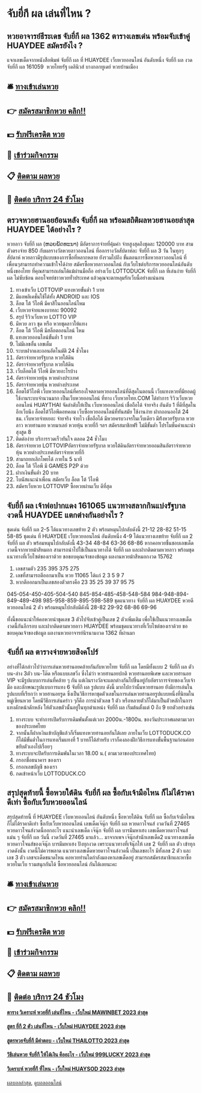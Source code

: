 # จับยี่กี ผล เล่นที่ไหน ?
## หวยอาจารย์ธีระเดช จับยี่กี ผล 1362 ตารางเลขเด่น พร้อมจับเข้าคู่ HUAYDEE สมัครยังไง ?
แจกเลขเด็ดจากหนังสือพิมพ์ จับยี่กี ผล ที่ HUAYDEE เว็บหวยออนไลน์ อันดับหนึ่ง จับยี่กี ผล งวด จับยี่กี ผล 161059  หวยไทยรัฐ เดลินิวส์ บางกอกทูเดย์ หวยบ้านเมือง

## 🛎 [ทางเข้าเล่นหวย](https://bit.ly/3BG5bNw)
## 👉 [สมัครสมาชิกหวย คลิก!!](https://bit.ly/3BG5bNw)
## 💵 [รับฟรีเครดิต หวย](https://bit.ly/3C3mvgS)
## 👑 [เข้าร่วมกิจกรรม](https://bit.ly/3C3mvgS)
## 📋 [ติดตาม ผลหวย](https://bit.ly/3C3mvgS)
## 📱 [ติดต่อ บริการ 24 ชัวโมง](https://bit.ly/3C3mvgS)

## ตรวจหวยฮานอยย้อนหลัง จับยี่กี ผล พร้อมสถิติผลหวยฮานอยล่าสุด HUAYDEE ได้อย่างไร ?
หวยลาว จับยี่กี ผล (ຫວຍພັດທະນາ​) มีอัตราการจ่ายที่คุ้มค่า จ่ายสูงสุดถึงชุดละ 120000 บาท สามตัวตรงจ่าย 850 กับผลรางวัลหวยลาวออนไลน์ ที่ออกรางวัลสัปดาห์ละ จับยี่กี ผล 3 วัน ในทุกๆสัปดาห์ หวยลาวมีรูปแบบของการซื้อที่หลากหลาย ยังรวมไปถึง ขั้นตอนการซื้อหวยลาวออนไลน์ ที่เพื่อนๆสามารถทำความเข้าใจได้ง่าย สมัครซื้อหวยลาวออนไลน์ กับเว็บไซต์บริการหวยออนไลน์อันดับหนึ่งของไทย ที่คุณสามารถเล่นได้แม้ผ่านมือถือ อย่างเว็บ LOTTODUCK จับยี่กี ผล ที่เล่นง่าย จับยี่กี ผล ไม่ซับซ้อน ตอบโจทย์ชาวหวยทั่วประเทศ แล้วคุณจะตกหลุมรักเว็บนี้อย่างแน่นอน
1. ทางเข้าเว็บ LOTTOVIP แทงหวยขั้นต่ำ 1 บาท
2. มีแอพลิเคชั่นใช้ได้ทั้ง ANDROID และ IOS
3. ล็อต โต้ วีไอพี มีคาสิโนออนไลน์ไหม
4. เว็บหวยจ่ายแพงบาทละ 90092
5. สรุป รีวิวเว็บหวย LOTTO VIP
6. มีหวย ลาว ชุด หรือ หวยชุดลาวให้แทง
7. ล็อต โต้ วีไอพี มีสล็อตออนไลน์ ไหม
8. แทงหวยออนไลน์ขั้นต่ำ 1 บาท
9. ไม่มีเลขอั้น เลขเต็ม
10. ระบบฝากและถอนอัตโนมัติ 24 ชั่วโมง
11. อัตราจ่ายหวยรัฐบาล หวยใต้ดิน
12. อัตราจ่ายหวยรัฐบาล หวยใต้ดิน
13. เว็บล็อตโต้ วีไอพี มีหวยอะไรบ้าง
14. อัตราจ่ายหวยหุ้น หวยต่างประเทศ
15. อัตราจ่ายหวยหุ้น หวยต่างประเทศ
16. ล็อตโต้วีไอพี เว็บหวยออนไลน์ที่ครองใจตลาดหวยออนไลน์ที่ดีสุดในตอนนี้ เว็บแทงหวยที่มียอดผู้ใช้งานระบบจำนวนมาก เป็นเว็บหวยออนไลน์ ที่ทาง เว็บหวยไทย.COM ได้ทำการ ริวิวเว็บหวยออนไลน์ HUAYTHAI จัดลำดับให้เป็น เว็บหวยออนไลน์ เชื่อถือได้ จ่ายจริง อันดับ 1 ที่ดีที่สุดในอีกเว็บนึง ล็อตโต้วีไอพีดอทคอม เว็บซื้อหวยออนไลน์ที่ทันสมัย ใช้งานง่าย ฝากถอนออโต้ 24 ชม. เว็บหวยจ่ายเยอะ จ่ายจริง จ่ายไว เชื่อถือได้ มีหวยครบวงจรในเว็บเดียว มีท้้งหวยรัฐบาล หวยลาว หวยฮานอย หวยมาเลย์ หวยหุ้น หวยยี่กี ฯลฯ สมัครสมาชิกฟรี ไม่มีขั้นต่ำ โปรโมชั่นค่าแนะนำสุงสูด 8
17. ติดต่อง่าย บริการรวดเร็วทันใจ ตลอด 24 ชั่วโมง
18. อัตราจ่ายหวย LOTTOVIPอัตราจ่ายหวยรัฐบาล หวยใต้ดินอัตราจ่ายหวยออมสินอัตราจ่ายหวยหุ้น หวยต่างประเทศอัตราจ่ายหวยยี่กี
19. สามาถยกเลิกโพยได้ ภายใน 5 นาที
20. ล็อต โต้ วีไอพี มี GAMES P2P ด้วย
21. ฝากเงินขั้นต่ำ 20 บาท
22. โบนัสแนะนำเพื่อน สมัครเว็บ ล็อต โต้ วีไอพี
23. สมัครเว็บหวย LOTTOVIP ซื้อหวยผ่านเว็บ ดีที่สุด

## จับยี่กี ผล เจ้าพ่อปากแดง 161065 แนวทางสลากกินแบ่งรัฐบาลงวดนี้ HUAYDEE แตกต่างกันอย่างไร ?
ชุดเด่น จับยี่กี ผล 2-5 ได้แนวทางเลขท้าย 2 ตัว พร้อมหมุนไปกลับดังนี้
21-12
28-82
51-15
58-85
ชุดเด่น ที่ HUAYDEE เว็บหวยออนไลน์ อันดับหนึ่ง 4-9 ได้แนวทางเลขท้าย จับยี่กี ผล 2 จับยี่กี ผล ตัว พร้อมหมุนไปกลับดังนี้
43-34
48-84
63-36
68-86
หากคอหวยชื่นชอบเลขเด็ดงวดนี้จากหวยม้าสีหมอก สามารถนำไปใช้เป็นแนวทางได้ จับยี่กี ผล และฝากติดตามหวยลาว พร้อมชุดแนวทางที่เว็บไซต์ของเราด้วย
ขอขอบคุณเจ้าของข้อมูล
ผลงานหวยม้าสีหมอกงวด 15762

1. เลขสามตัว 235 395 375 275
2. เลขที่สามารถตีออกมาเป็น หวย 11065 ได้แก่ 2 3 5 9 7
3. หากตีออกมาเป็นเลขสองตัวตรงคือ 23 35 25 39 37 95 75

045-054-450-405-504-540
845-854-485-458-548-584
984-948-894-849-489-498
985-958-859-895-598-589
ชุดแนวทาง จับยี่กี ผล HUAYDEE หวยดี หวยออนไลน์ 2 ตัว พร้อมหมุนไปกลับมีดังนี้
28-82
29-92
68-86
69-96

ทั้งนี้ขอแนะนำให้คอหวยนำชุดเลข 3 ตัวไปจับเข้าคู่เป็นเลข 2 ตัวเพิ่มเติม เพื่อใช้เป็นแนวทางเลขเด็ดงวดนี้กันอีกรอบ และฝากติดตามหวยลาว HUAYDEE พร้อมชุดแนวทางที่เว็บไซต์ของเราด้วย
ขอขอบคุณเจ้าของข้อมูล
ผลงานหวยอาจารย์นิรนามงวด 1362 ที่ผ่านมา

## จับยี่กี ผล ตารางจ่ายหวยสิงคโปร์
อย่างที่ได้กล่าวไปว่าการเล่นหวยฮานอยคล้ายกันกับหวยไทย จับยี่กี ผล โดยมีทั้งแบบ 2 จับยี่กี ผล ตัวบน-ล่าง 3ตัว บน-โต๊ด หรือแบบเลขวิ่ง ซึ่งไม่ว่า หวยฮานอยปกติ หวยฮานอยพิเศษ และหวยฮานอย VIP จะมีรูปแบบการเล่นที่คล้าย ๆ กัน แต่เงินรางวัลจะแตกต่างกันไปขึ้นอยู่กับอัตราการจ่ายของเว็บเจ้ามือ และลักษณะรูปแบบการแทง 6 จับยี่กี ผล รูปแบบ ดังนี้
มากไปกว่านั้นหวยฮานอย ยังมีการเล่นในรูปแบบที่เรียกว่า หวยฮานอยรูด ซึ่งเป็นวิธีการหาชุดตัวเลขในการเล่นหวยฮานอยรูปแบบหนึ่งที่นิยมในหมู่เซียนหวย โดยมีวิธีการเล่นคร่าว ๆก็คือ การนำตัวเลข 1 ตัว หรือหลายตัวก็ได้มาเป็นตัวหลักในการแทงดักหน้าดักหลัง ให้ตัวเลขตัวนั้นอยู่ในทุกตำแหน่ง จับยี่กี ผล เริ่มต้นตั้งแต่ 0 ถึง 9 ยกตัวอย่างเช่น
1. ทางระบบ จะทำการเปิดรับการเดิมพันตั้งแต่เวลา 2000น.-1800น. ของวันประกาศผลตามเวลาของประเทศไทย
2. จากนั้นก็ฝากเงินเข้าบัญชีแล้วก็เริ่มแทงหวยฮานอยกันได้เลย ภายในเว็บ LOTTODUCK.CO ก็ได้มีขั้นต่ำในการแทงเริ่มแทงที่ 1 บาทก็ได้สำหรับ เราก็คงลองฝึกวิธีการแทงขั้นพื้นฐานก่อนค่อยขยับตัวเองไปเรื่อยๆ
3. ทางระบบจะปิดรับการเดิมพันในเวลา 18.00 น.( ตามเวลาของประเทศไทย)
4. กรอกชื่อธนาคาร ของเรา
5. กรอกเลขบัญชี ของเรา
6. กดเข้าหน้าเว็บ LOTTODUCK.CO

## สรุปสุดท้ายนี้ ซื้อหวยใต้ดิน จับยี่กี ผล ซื้อกับเจ้ามือไหน ก็ไม่ได้ราคาดีเท่า ซื้อกับเว็บหวยออนไลน์
สรุปสุดท้ายนี้ ที่ HUAYDEE เว็บหวยออนไลน์ อันดับหนึ่ง ซื้อหวยใต้ดิน จับยี่กี ผล ซื้อกับเจ้ามือไหน ก็ไม่ได้ราคาดีเท่า ซื้อกับเว็บหวยออนไลน์ เลขเด็ดเจ๊นุ๊ก จับยี่กี ผล หวยดาวโจนส์ งวดวันที่ 27465
หวยดาวโจนส์งวดนี้ออกอะไร แนะนำเลขเด็ด เจ๊นุ๊ก จับยี่กี ผล บารมีมหาเฮง เลขเด็ดหวยดาวโจนส์แม่น ๆ จับยี่กี ผล วันนี้ งวดวันที่ 27465 มาแล้ว… มาจากเพจ เจ๊นุ๊กสำนักเลขเด็ด2 แนวทางเลขเด็ดหวยดาวโจนส์ของเจ๊นุ๊ก บารมีมหาเฮง ปังทุกงวด เพราะแนวทางที่เจ้นุ๊กให้ เลข 2 จับยี่กี ผล ตัว เข้าทุกงวดดังนั้น งวดนี้ไม่ควรพลาด แนวทางเลขเด็ดหวยดาวโจนส์งวดนี้ เป็นเลขอะไร มีทั้งเลข 2 ตัว และเลข 3 ตัว เลขจะเด็ดขนาดไหน คอหวยท่านใดกำลังมองหาเลขเด็ดอยู่ สามารถสมัครสมาชิกและหาซื้อหวยในเว็บ รวมสนุกกันได้ ซื้อหวยออนไลน์ กันได้เลยนะคะ

## 🛎 [ทางเข้าเล่นหวย](https://bit.ly/3BG5bNw)
## 👉 [สมัครสมาชิกหวย คลิก!!](https://bit.ly/3BG5bNw)
## 💵 [รับฟรีเครดิต หวย](https://bit.ly/3C3mvgS)
## 👑 [เข้าร่วมกิจกรรม](https://bit.ly/3C3mvgS)
## 📋 [ติดตาม ผลหวย](https://bit.ly/3C3mvgS)
## 📱 [ติดต่อ บริการ 24 ชัวโมง](https://bit.ly/3C3mvgS)

#### [ตาราง วิเคราะห์ หวยยี่กี เล่นที่ไหน - เว็บใหม่ MAWINBET 2023 ล่าสุด](https://atom.io/themes/ตาราง%20วิเคราะห์%20หวยยี่กี%20เล่นที่ไหน%20-%20เว็บใหม่%20mawinbet%202023%20ล่าสุด)
#### [สูตร ยี่กี 2 ตัว เล่นที่ไหน - เว็บใหม่ HUAYDEE 2023 ล่าสุด](https://atom.io/themes/สูตร%20ยี่กี%202%20ตัว%20เล่นที่ไหน%20-%20เว็บใหม่%20huaydee%202023%20ล่าสุด)
#### [สูตรหวยจับยี่กี มีคำตอบ - เว็บใหม่ THAILOTTO 2023 ล่าสุด](https://atom.io/themes/สูตรหวยจับยี่กี%20มีคำตอบ%20-%20เว็บใหม่%20thailotto%202023%20ล่าสุด)
#### [วิธีเล่นหวย จับยี่กี ให้ได้เงิน คืออะไร - เว็บใหม่ 999LUCKY 2023 ล่าสุด](https://atom.io/themes/วิธีเล่นหวย%20จับยี่กี%20ให้ได้เงิน%20คืออะไร%20-%20เว็บใหม่%20999lucky%202023%20ล่าสุด)
#### [วิเคราะห์ หวยยี่กี ที่ไหน - เว็บใหม่ HUAYSOD 2023 ล่าสุด](https://atom.io/themes/วิเคราะห์%20หวยยี่กี%20ที่ไหน%20-%20เว็บใหม่%20huaysod%202023%20ล่าสุด)

[ผลบอลล่าสุด](https://siamsport.tv "ผลบอลล่าสุด"), [ดูบอลออนไลน์](https://siamsport.tv/ดูบอลสด "ดูบอลออนไลน์")